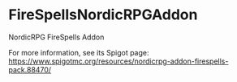 # FireSpellsNordicRPGAddon
NordicRPG FireSpells Addon

For more information, see its Spigot page: https://www.spigotmc.org/resources/nordicrpg-addon-firespells-pack.88470/
